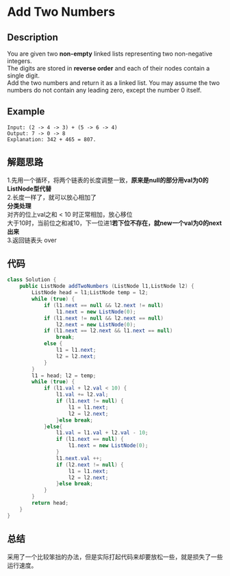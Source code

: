# Add Two Numbers
## Description
You are given two **non-empty** linked lists representing two non-negative integers.  
The digits are stored in **reverse order** and each of their nodes contain a single digit.   
Add the two numbers and return it as a linked list.
You may assume the two numbers do not contain any leading zero, except the number 0 itself.
## Example
```
Input: (2 -> 4 -> 3) + (5 -> 6 -> 4)
Output: 7 -> 0 -> 8
Explanation: 342 + 465 = 807.

```
## 解题思路
1.先用一个循环，将两个链表的长度调整一致，**原来是null的部分用val为0的ListNode型代替**  
2.长度一样了，就可以放心相加了  
**分类处理**  
对齐的位上val之和 < 10 时正常相加，放心移位  
大于10时，当前位之和减10，下一位进1**若下位不存在，就new一个val为0的next出来**  
3.返回链表头 over  
## 代码
```java
class Solution {
	public ListNode addTwoNumbers (ListNode l1,ListNode l2) {
		ListNode head = l1;ListNode temp = l2;
		while (true) {
			if (l1.next == null && l2.next != null)
				l1.next = new ListNode(0);
			if (l1.next != null && l2.next == null)
				l2.next = new ListNode(0);
			if (l1.next == l2.next && l1.next == null)
				break;
			else {
				l1 = l1.next;
				l2 = l2.next;
			}
		}
		l1 = head; l2 = temp;
		while (true) {
			if (l1.val + l2.val < 10) {
				l1.val += l2.val;
				if (l1.next != null) {
					l1 = l1.next;
					l2 = l2.next;
				}else break;
			}else{
				l1.val = l1.val + l2.val - 10;
				if (l1.next == null) {
					l1.next = new ListNode(0);
				}
				l1.next.val ++;
				if (l2.next != null) {
					l1 = l1.next;
					l2 = l2.next;
				}else break;
			}
		}
		return head;
	}
}
```
## 总结
采用了一个比较笨拙的办法，但是实际打起代码来却要放松一些，就是损失了一些运行速度。
